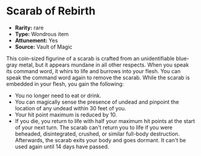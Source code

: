 
# Scarab of Rebirth

* **Rarity:** rare
* **Type:** Wondrous item
* **Attunement:** Yes
* **Source:** Vault of Magic


This coin-sized figurine of a scarab is crafted from an unidentifiable blue-gray metal, but it appears mundane in all other respects. When you speak its command word, it whirs to life and burrows into your flesh. You can speak the command word again to remove the scarab. While the scarab is embedded in your flesh, you gain the following:
- You no longer need to eat or drink.
- You can magically sense the presence of undead and pinpoint the location of any undead within 30 feet of you.
- Your hit point maximum is reduced by 10.
- If you die, you return to life with half your maximum hit points at the start of your next turn. The scarab can't return you to life if you were beheaded, disintegrated, crushed, or similar full-body destruction. Afterwards, the scarab exits your body and goes dormant. It can't be used again until 14 days have passed.
